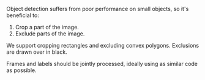 Object detection suffers from poor performance on small objects, so it's
beneficial to:
1. Crop a part of the image.
2. Exclude parts of the image.

We support cropping rectangles and excluding convex polygons. Exclusions are
drawn over in black.

Frames and labels should be jointly processed, ideally using as similar code
as possible.
